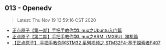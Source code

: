 ## 013 - Openedv

> Latest: Thu Nov 19 13:59:16 CST 2020


* [正点原子【第一期】手把手教你学Linux之Ubuntu入门篇](./BV1vE411h7Fi/)
* [正点原子【第二期】手把手教你学Linux之ARM（MX6U）裸机篇](./BV1yE411h7uQ)
* [【正点原子】 手把手教你学STM32 系列视频之 STM32F4-基于探索者F407](./av56936776/)